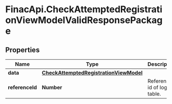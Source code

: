 # FinacApi.CheckAttemptedRegistrationViewModelValidResponsePackage

## Properties
Name | Type | Description | Notes
------------ | ------------- | ------------- | -------------
**data** | [**CheckAttemptedRegistrationViewModel**](CheckAttemptedRegistrationViewModel.md) |  | [optional] 
**referenceId** | **Number** | Reference id of log table. | [optional] 
